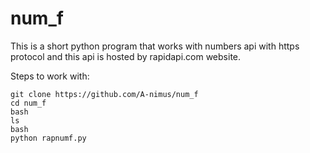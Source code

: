 # num_f
This is a short python program that works with numbers api with https protocol and this api is hosted by rapidapi.com website.  

Steps to work with:

`git clone https://github.com/A-nimus/num_f`\
`cd num_f`\
`bash`\
`ls`\
`bash`\
`python rapnumf.py`
